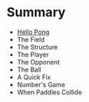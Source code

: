 # Summary

* [Hello Pong](README.adoc)
* The Field
* The Structure
* The Player
* The Opponent
* The Ball
* A Quick Fix
* Number's Game
* When Paddles Collide


